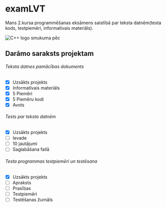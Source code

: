 # examLVT
Mans 2.kursa programmēšanas eksāmens saistībā par teksta datnēm(testa kods, testpiemēri, informatīvais materiāls).


![C++ logo smukuma pēc](https://cdn-icons-png.flaticon.com/512/74/74897.png)


## **Darāmo saraksts projektam**

###### Teksta datnes pamācības dokuments 
- [x] Uzsākts projekts
- [x] Informatīvais materiāls
- [x] 5 Piemēri
- [x] 5 Piemēru kodi
- [x] Avots
###### Tests par teksta datnēm
- [x] Uzsākts projekts
- [ ] Ievade
- [ ] 10 jautājumi
- [ ] Saglabāšana failā
###### Testa programmas testpiemēri un testēsana
- [x] Uzsākts projekts
- [ ] Apraksts
- [ ] Prasības
- [ ] Testpiemēri
- [ ] Testēšanas žurnāls
